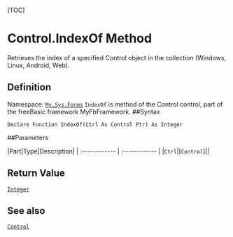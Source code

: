 [TOC]
# Control.IndexOf Method
Retrieves the index of a specified Control object in the collection (Windows, Linux, Android, Web).
## Definition
Namespace: [`My.Sys.Forms`](My.Sys.Forms.md)
`IndexOf` is method of the Control control, part of the freeBasic framework MyFbFramework.
##Syntax
```freeBasic
Declare Function IndexOf(Ctrl As Control Ptr) As Integer
```

##Parameters

|Part|Type|Description|
| :------------ | :------------ |
|`Ctrl`|[`Control`]||

## Return Value
[`Integer`]("https://www.freebasic.net/wiki/KeyPgInteger")
## See also
[`Control`](Control.md)
